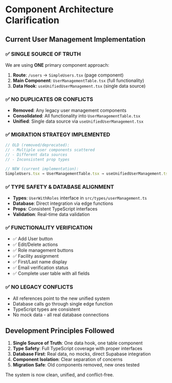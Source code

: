 # Component Architecture Clarification

## Current User Management Implementation

### ✅ SINGLE SOURCE OF TRUTH
We are using **ONE** primary component approach:

1. **Route**: `/users` → `SimpleUsers.tsx` (page component)
2. **Main Component**: `UserManagementTable.tsx` (full functionality)
3. **Data Hook**: `useUnifiedUserManagement.tsx` (single data source)

### ✅ NO DUPLICATES OR CONFLICTS
- **Removed**: Any legacy user management components
- **Consolidated**: All functionality into `UserManagementTable.tsx`
- **Unified**: Single data source via `useUnifiedUserManagement.tsx`

### ✅ MIGRATION STRATEGY IMPLEMENTED
```typescript
// OLD (removed/deprecated):
// - Multiple user components scattered
// - Different data sources
// - Inconsistent prop types

// NEW (current implementation):
SimpleUsers.tsx → UserManagementTable.tsx → useUnifiedUserManagement.tsx
```

### ✅ TYPE SAFETY & DATABASE ALIGNMENT
- **Types**: `UserWithRoles` interface in `src/types/userManagement.ts`
- **Database**: Direct integration via edge functions
- **Props**: Consistent TypeScript interfaces
- **Validation**: Real-time data validation

### ✅ FUNCTIONALITY VERIFICATION
- ✅ Add User button
- ✅ Edit/Delete actions
- ✅ Role management buttons
- ✅ Facility assignment
- ✅ First/Last name display
- ✅ Email verification status
- ✅ Complete user table with all fields

### ✅ NO LEGACY CONFLICTS
- All references point to the new unified system
- Database calls go through single edge function
- TypeScript types are consistent
- No mock data - all real database connections

## Development Principles Followed
1. **Single Source of Truth**: One data hook, one table component
2. **Type Safety**: Full TypeScript coverage with proper interfaces
3. **Database First**: Real data, no mocks, direct Supabase integration
4. **Component Isolation**: Clear separation of concerns
5. **Migration Safe**: Old components removed, new ones tested

The system is now clean, unified, and conflict-free.